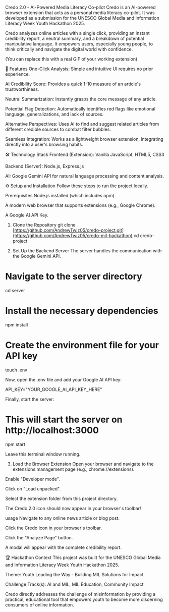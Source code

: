 Credo 2.0 - AI-Powered Media Literacy Co-pilot
Credo is an AI-powered browser extension that acts as a personal media literacy co-pilot. It was developed as a submission for the UNESCO Global Media and Information Literacy Week Youth Hackathon 2025.

Credo analyzes online articles with a single click, providing an instant credibility report, a neutral summary, and a breakdown of potential manipulative language. It empowers users, especially young people, to think critically and navigate the digital world with confidence.

(You can replace this with a real GIF of your working extension)

🚀 Features
One-Click Analysis: Simple and intuitive UI requires no prior experience.

AI Credibility Score: Provides a quick 1-10 measure of an article's trustworthiness.

Neutral Summarization: Instantly grasps the core message of any article.

Potential Flag Detection: Automatically identifies red flags like emotional language, generalizations, and lack of sources.

Alternative Perspectives: Uses AI to find and suggest related articles from different credible sources to combat filter bubbles.

Seamless Integration: Works as a lightweight browser extension, integrating directly into a user's browsing habits.

🛠️ Technology Stack
Frontend (Extension): Vanilla JavaScript, HTML5, CSS3

Backend (Server): Node.js, Express.js

AI: Google Gemini API for natural language processing and content analysis.

⚙️ Setup and Installation
Follow these steps to run the project locally.

Prerequisites
Node.js installed (which includes npm).

A modern web browser that supports extensions (e.g., Google Chrome).

A Google AI API Key.

1. Clone the Repository
git clone [https://github.com/AndrewTwiz05/credo-project.git](https://github.com/AndrewTwiz05/credo-mil-hackathon)
cd credo-project

2. Set Up the Backend Server
The server handles the communication with the Google Gemini API.

# Navigate to the server directory
cd server

# Install the necessary dependencies
npm install

# Create the environment file for your API key
touch .env

Now, open the .env file and add your Google AI API key:

API_KEY="YOUR_GOOGLE_AI_API_KEY_HERE"

Finally, start the server:

# This will start the server on http://localhost:3000
npm start

Leave this terminal window running.

3. Load the Browser Extension
Open your browser and navigate to the extensions management page (e.g., chrome://extensions).

Enable "Developer mode".

Click on "Load unpacked".

Select the extension folder from this project directory.

The Credo 2.0 icon should now appear in your browser's toolbar!

usage
Navigate to any online news article or blog post.

Click the Credo icon in your browser's toolbar.

Click the "Analyze Page" button.

A modal will appear with the complete credibility report.

🏆 Hackathon Context
This project was built for the UNESCO Global Media and Information Literacy Week Youth Hackathon 2025.

Theme: Youth Leading the Way - Building MIL Solutions for Impact

Challenge Track(s): AI and MIL, MIL Education, Community Impact


Credo directly addresses the challenge of misinformation by providing a practical, educational tool that empowers youth to become more discerning consumers of online information.

